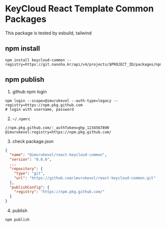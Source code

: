 # KeyCloud React Template Common Packages

This package is tested by esbuild, tailwind

## npm install

```shell
npm install keycloud-common --registry=https://git.nanoha.kr/api/v4/projects/$PROJECT_ID/packages/npm/
```

## npm publish

1. github npm login

```shell
npm login --scope=@imurukevol --auth-type=legacy --registry=https://npm.pkg.github.com
# login with username, password
```

2. `~/.npmrc`

```shell
//npm.pkg.github.com/:_authToken=ghp_1234567890
@imurukevol:registry=https://npm.pkg.github.com/
```

3. check package.json

```json
{
  "name": "@imurukevol/react-keycloud-common",
  "version": "0.0.6",
  ...
  "repository": {
    "type": "git",
    "url": "https://github.com/imurukevol/react-keycloud-common.git"
  },
  "publishConfig": {
    "registry": "https://npm.pkg.github.com/"
  }
}
```

4. publish

```shell
npm publish
```
